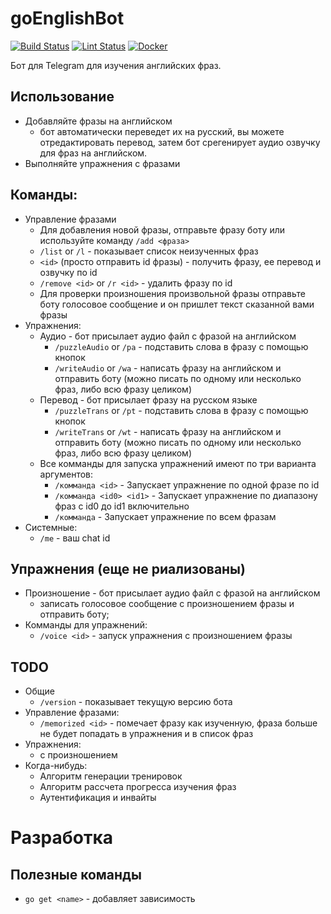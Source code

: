 # goEnglishBot
[![Build Status](https://github.com/Jaitl/goEnglishBot/workflows/Build/badge.svg?branch=master)](https://github.com/Jaitl/goEnglishBot/actions?workflow=Build) [![Lint Status](https://github.com/Jaitl/goEnglishBot/workflows/Lint/badge.svg?branch=master)](https://github.com/Jaitl/goEnglishBot/actions?workflow=Lint) [![Docker](https://github.com/Jaitl/goEnglishBot/workflows/Docker/badge.svg)](https://github.com/Jaitl/goEnglishBot/packages)

Бот для Telegram для изучения английских фраз.

## Использование
* Добавляйте фразы на английском
    * бот автоматически переведет их на русский, вы можете отредактировать перевод, затем бот срегенирует аудио озвучку для фраз на английском.
* Выполняйте упражнения с фразами

## Команды:
* Управление фразами
    * Для добавления новой фразы, отправьте фразу боту или используйте команду `/add <фраза>`
    * `/list` or `/l` - показывает список неизученных фраз
    * `<id>` (просто отправить id фразы) - получить фразу, ее перевод и озвучку по id
    * `/remove <id>` or `/r <id>` - удалить фразу по id
    * Для проверки произношения произвольной фразы отправьте боту голосовое сообщение и он пришлет текст сказанной вами фразы
* Упражнения:
    * Аудио - бот присылает аудио файл с фразой на английском
        * `/puzzleAudio` or `/pa` - подставить слова в фразу с помощью кнопок
        * `/writeAudio` or `/wa` - написать фразу на английском и отправить боту (можно писать по одному или несколько фраз, либо всю фразу целиком)
    * Перевод - бот присылает фразу на русском языке
        * `/puzzleTrans` or `/pt` - подставить слова в фразу с помощью кнопок
        * `/writeTrans` or `/wt` - написать фразу на английском и отправить боту (можно писать по одному или несколько фраз, либо всю фразу целиком)
    * Все комманды для запуска упражнений имеют по три варианта аргументов:
        * `/комманда <id>` - Запускает упражнение по одной фразе по id
        * `/комманда <id0> <id1>` - Запускает упражнение по диапазону фраз с id0 до id1 включительно
        * `/комманда` - Запускает упражнение по всем фразам
* Системные:
    * `/me` - ваш chat id

## Упражнения (еще не риализованы)
* Произношение - бот присылает аудио файл с фразой на английском
    * записать голосовое сообщение с произношением фразы и отправить боту;
* Комманды для упражнений:
    * `/voice <id>` - запуск упражнения с произношением фразы

## TODO
* Общие
    * `/version` - показывает текущую версию бота
* Управление фразами:
    * `/memorized <id>` - помечает фразу как изученную, фраза больше не будет попадать в упражнения и в список фраз
* Упражнения:
    * с произношением
* Когда-нибудь:
    * Алгоритм генерации тренировок
    * Алгоритм рассчета прогресса изучения фраз
    * Аутентификация и инвайты

# Разработка
## Полезные команды
* `go get <name>` - добавляет зависимость
